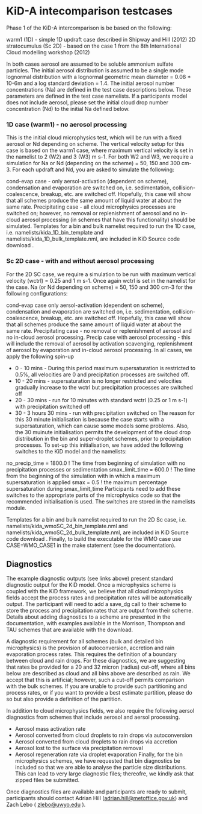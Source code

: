 # KiD-A intecomparison testcases

Phase 1 of the KiD-A intercomparison is be based on the following:

warm1 (1D) - simple 1D updraft case described in Shipway and Hill (2012)
2D stratocumulus (Sc 2D) - based on the case 1 from the 8th International Cloud modelling workshop (2012)

In both cases aerosol are assumed to be soluble ammonium sulfate particles. The initial aerosol distribution is assumed to be a single mode lognormal distribution with a lognormal geometric mean diameter = 0.08 * 10-6m and a log standard deviation = 1.4. The initial aerosol number concentrations (Na) are defined in the test case descriptions below. These parameters are defined in the test case namelists. If a participants model does not include aerosol, please set the initial cloud drop number concentration (Nd) to the initial Na defined below.

### 1D case (warm1) - no aerosol processing

This is the initial cloud microphysics test, which will be run with a fixed aerosol or Nd depending on scheme. The vertical velocity setup for this case is based on the warm1 case, where maximum vertical velocity is set in the namelist to 2 (W2) and 3 (W3) m s-1. For both W2 and W3, we require a simulation for Na or Nd (depending on the scheme) = 50, 150 and 300 cm-3. For each updraft and Nd, you are asked to simulate the following:

cond-evap case - only aersol-activation (dependent on scheme), condensation and evaporation are switched on, i.e. sedimentation, collision-coalescence, breakup, etc. are switched off. Hopefully, this case will show that all schemes produce the same amount of liquid water at about the same rate.
Precipitating case - all cloud microphysics processes are switched on; however, no removal or replenishment of aerosol and no in-cloud aerosol processing (in schemes that have this functionality) should be simulated.
Templates for a bin and bulk namelist required to run the 1D case, i.e. namelists/kida_1D_bin_template and namelists/kida_1D_bulk_template.nml, are included in KiD Source code download .

### Sc 2D case - with and without aerosol processing

For the 2D SC case, we require a simulation to be run with maximum vertical velocity (wctrl) = 0.25 and 1 m s-1. Once again wctrl is set in the namelist for the case. Na (or Nd depending on scheme) = 50, 150 and 300 cm-3 for the following configurations:

cond-evap case only aersol-activation (dependent on scheme), condensation and evaporation are switched on, i.e. sedimentation, collision-coalescence, breakup, etc. are switched off. Hopefully, this case will show that all schemes produce the same amount of liquid water at about the same rate.
Precipitating case - no removal or replenishment of aerosol and no in-cloud aerosol processing.
Precip case with aerosol processing - this will include the removal of aerosol by activation scavenging, replenishment of aerosol by evaporation and in-cloud aerosol processing.
In all cases, we apply the following spin-up
- 0 - 10 mins - During this period maximum supersaturation is restricted to 0.5%, all velocities are 0 and precipitation processes are switched off.
- 10 - 20 mins - supersaturation is no longer restricted and velocities gradually increase to the wctrl but precipitation processes are switched off
- 20 - 30 mins - run for 10 minutes with standard wctrl (0.25 or 1 m s-1) with precipitation switched off
- 30 - 3 hours 30 mins - run with precipitation switched on
The reason for this 30 minute initialisation is because the case starts with a supersaturation, which can cause some models some problems. Also, the 30 muinute initialisation permits the development of the cloud drop distribution in the bin and super-droplet schemes, prior to precipitation processes.
To set-up this initialisation, we have added the following switches to the KiD model and the namelists:

no_precip_time = 1800.0 ! The time from beginning of simulation with no precipitation processes or sedimentation
smax_limit_time = 600.0 ! The time from the beginning of the simulation with in which a maximum supersaturation is applied
smax = 0.5 ! the maximum percentage supersaturation during smax_limit_time
Participants need to add these switches to the appropriate parts of the microphysics code so that the recommended initialisation is used. The switches are stored in the namelists module.

Templates for a bin and bulk namelist required to run the 2D Sc case, i.e. namelists/kida_wmoSC_2d_bin_template.nml and namelists/kida_wmoSC_2d_bulk_template.nml, are included in KiD Source code download . Finally, to build the executable for the WMO case use CASE=WMO_CASE1 in the make statement (see the documentation).

## Diagnostics

The example diagnostic outputs (see links above) present standard diagnostic output for the KiD model. Once a microphysics scheme is coupled with the KiD framework, we believe that all cloud microphysics fields accept the process rates and precipitation rates will be automatically output. The participant will need to add a save_dg call to their scheme to store the process and precipitation rates that are output from their scheme. Details about adding diagnostics to a scheme are presented in the documentation, with examples available in the Morrison, Thompson and TAU schemes that are available with the download.

A diagnostic requirement for all schemes (bulk and detailed bin microphysics) is the provision of autoconversion, accretion and rain evaporation process rates. This requires the definition of a boundary between cloud and rain drops. For these diagnostics, we are suggesting that rates be provided for a 20 and 32 micron (radius) cut-off, where all bins below are described as cloud and all bins above are described as rain. We accept that this is artificial; however, such a cut-off permits comparison with the bulk schemes. If you are unable to provide such partitioning and process rates, or if you want to provide a best estimate partition, please do so but also provide a definition of the partition.

In addition to cloud microphysics fields, we also require the following aersol diagnostics from schemes that include aerosol and aersol processing.

- Aerosol mass activation rate
- Aerosol converted from cloud droplets to rain drops via autoconversion
- Aerosol converted from cloud droplets to rain drops via accretion
- Aerosol lost to the surface via precipitation removal
- Aerosol regeneration rate via droplet evaporation
Finally, for the bin microphysics schemes, we have requested that bin diagnostics be included so that we are able to analyse the particle size distributions. This can lead to very large diagnostic files; thereofre, we kindly ask that zipped files be submitted.

Once diagnostics files are available and participants are ready to submit, participants should contact Adrian Hill (adrian.hill@metoffice.gov.uk) and Zach Lebo ( zlebo@uwyo.edu ).